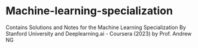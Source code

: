 # Machine-learning-specialization
Contains Solutions and Notes for the Machine Learning Specialization By Stanford University and Deeplearning.ai - Coursera (2023) by Prof. Andrew NG
